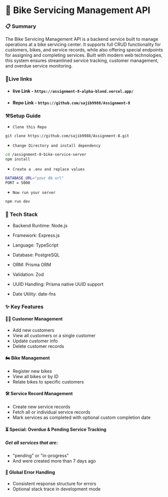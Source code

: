 # 🚀 Bike Servicing Management API
### 📋 Summary

The Bike Servicing Management API is a backend service built to manage operations at a bike servicing center. It supports full CRUD functionality for customers, bikes, and service records, while also offering special endpoints for assigning and completing services. Built with modern web technologies, this system ensures streamlined service tracking, customer management, and overdue service monitoring.
### 🔗Live links
- #### live Link - `https://assignment-8-alpha-blond.vercel.app/`
- #### Repo Link - `https://github.com/sajib9988/Assignment-8`

### ⚒️Setup Guide
- `Clone this Repo`
```
git clone https://github.com/sajib9988/Assignment-8.git
```
- `Change Directory and install dependency`
```bash
cd /assignment-8-bike-service-server
npm install
```
- `Create a .env and replace values`
```bash
DATABASE_URL="your db url"
PORT = 5000
```

- `Now run your server`
```bash
npm run dev
```
### 🧰 Tech Stack

- Backend Runtime: Node.js

- Framework: Express.js

- Language: TypeScript

- Database: PostgreSQL

- ORM: Prisma ORM

- Validation: Zod

- UUID Handling: Prisma native UUID support

- Date Utility: date-fns

### ✨ Key Features
#### 🧑‍💼 Customer Management

- Add new customers
- View all customers or a single customer
- Update customer info
- Delete customer records

#### 🏍️ Bike Management

- Register new bikes
- View all bikes or by ID
- Relate bikes to specific customers

#### 🛠️ Service Record Management

- Create new service records
- Fetch all or individual service records
- Mark services as completed with optional custom completion date

#### ⏳ Special: Overdue & Pending Service Tracking

##### Get all services that are:

- "pending" or "in-progress"
- And were created more than 7 days ago

#### 🧯 Global Error Handling

- Consistent response structure for errors
- Optional stack trace in development mode
